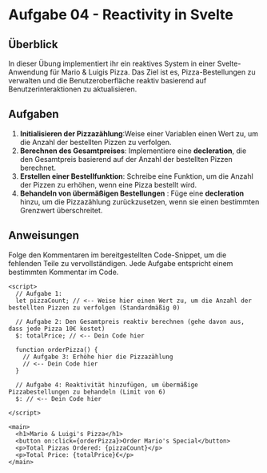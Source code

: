 # Aufgabe 04 - Reactivity in Svelte

## Überblick

In dieser Übung implementiert ihr ein reaktives System in einer Svelte-Anwendung für Mario & Luigis Pizza. Das Ziel ist es, Pizza-Bestellungen zu verwalten und die Benutzeroberfläche reaktiv basierend auf Benutzerinteraktionen zu aktualisieren.

## Aufgaben

1. **Initialisieren der Pizzazählung**:Weise einer Variablen einen Wert zu, um die Anzahl der bestellten Pizzen zu verfolgen.
2. **Berechnen des Gesamtpreises**: Implementiere eine **decleration**, die den Gesamtpreis basierend auf der Anzahl der bestellten Pizzen berechnet.
3. **Erstellen einer Bestellfunktion**: Schreibe eine Funktion, um die Anzahl der Pizzen zu erhöhen, wenn eine Pizza bestellt wird.
4. **Behandeln von übermäßigen Bestellungen** : Füge eine **decleration** hinzu, um die Pizzazählung zurückzusetzen, wenn sie einen bestimmten Grenzwert überschreitet.

## Anweisungen

Folge den Kommentaren im bereitgestellten Code-Snippet, um die fehlenden Teile zu vervollständigen. Jede Aufgabe entspricht einem bestimmten Kommentar im Code.

```svelte
<script>
  // Aufgabe 1: 
  let pizzaCount; // <-- Weise hier einen Wert zu, um die Anzahl der bestellten Pizzen zu verfolgen (Standardmäßig 0)

  // Aufgabe 2: Den Gesamtpreis reaktiv berechnen (gehe davon aus, dass jede Pizza 10€ kostet)
  $: totalPrice; // <-- Dein Code hier

  function orderPizza() {
    // Aufgabe 3: Erhöhe hier die Pizzazählung
    // <-- Dein Code hier
  }

  // Aufgabe 4: Reaktivität hinzufügen, um übermäßige Pizzabestellungen zu behandeln (Limit von 6)
  $: // <-- Dein Code hier

</script>

<main>
  <h1>Mario & Luigi's Pizza</h1>
  <button on:click={orderPizza}>Order Mario's Special</button>
  <p>Total Pizzas Ordered: {pizzaCount}</p>
  <p>Total Price: {totalPrice}€</p>
</main>
```
